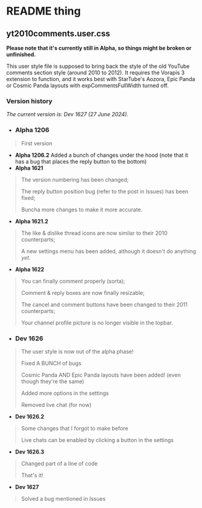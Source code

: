 # README thing

## yt2010comments.user.css

**Please note that it's currently still in Alpha, so things might be broken or unfinished.**

This user style file is supposed to bring back the style of the old YouTube comments section style (around 2010 to 2012).
It requires the Vorapis 3 extension to function, and it works best with StarTube's Aozora, Epic Panda or Cosmic Panda layouts with expCommentsFullWidth turned off.

### Version history

_The current version is: Dev 1627 (27 June 2024)._

- ### Alpha 1206
> First version

- **Alpha 1206.2** Added a bunch of changes under the hood (note that it has a bug that places the reply button to the bottom)
- **Alpha 1621**
> The version numbering has been changed;
>
> The reply button position bug (refer to the post in Issues) has been fixed;
> 
> Buncha more changes to make it more accurate.
- **Alpha 1621.2**
> The like & dislike thread icons are now similar to their 2010 counterparts;
> 
> A new settings menu has been added, although it doesn't do anything _yet_.
- **Alpha 1622**
> You can finally comment properly (sorta);
>
> Comment & reply boxes are now finally resizable;
>
> The cancel and comment buttons have been changed to their 2011 counterparts;
>
> Your channel profile picture is no longer visible in the topbar.



- ### Dev 1626
> The user style is now out of the alpha phase!
> 
> Fixed A BUNCH of bugs
> 
> Cosmic Panda AND Epic Panda layouts have been added! (even though they're the same)
> 
> Added more options in the settings
> 
> Removed live chat (for now)

- **Dev 1626.2**
> Some changes that I forgot to make before
>
> Live chats can be enabled by clicking a button in the settings

- **Dev 1626.3**
> Changed part of a line of code
>
> That's it!

- **Dev 1627**
> Solved a bug mentioned in Issues
